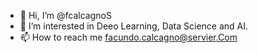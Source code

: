 - 👋 Hi, I’m @fcalcagnoS
- 👀 I’m interested in Deeo Learning, Data Science and AI.
- 📫 How to reach me facundo.calcagno@servier.Com

<!---
fcalcagnoS/fcalcagnoS is a ✨ special ✨ repository because its `README.md` (this file) appears on your GitHub profile.
You can click the Preview link to take a look at your changes.
--->
